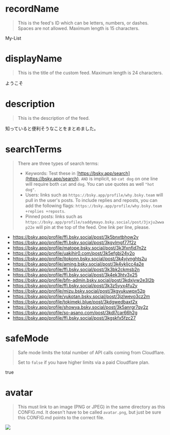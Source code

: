 
# recordName

> This is the feed's ID which can be letters, numbers, or dashes. Spaces are not allowed. Maximum length is 15 characters.

My-List

# displayName

> This is the title of the custom feed. Maximum length is 24 characters.

ようこそ

# description

> This is the description of the feed.

知っていると便利そうなことをまとめました。

# searchTerms

> There are three types of search terms:
>
> - Keywords: Test these in [https://bsky.app/search](https://bsky.app/search). `AND` is implicit, so `cat dog` on one line will require both `cat` and `dog`. You can use quotes as well `"hot dog"`.
> - Users: links such as `https://bsky.app/profile/why.bsky.team` will pull in the user's posts. To include replies and reposts, you can add the following flags: `https://bsky.app/profile/why.bsky.team +replies +reposts`.
> - Pinned posts: links such as `https://bsky.app/profile/saddymayo.bsky.social/post/3jxju2wwap22e` will pin at the top of the feed. One link per line, please.

- https://bsky.app/profile/ffi.bsky.social/post/3k5bnxtbhow2v
- https://bsky.app/profile/ffi.bsky.social/post/3kgvlmgf77f2z
- https://bsky.app/profile/matope.bsky.social/post/3k3fxnfjd7n2z
- https://bsky.app/profile/uakihir0.com/post/3k5efgbj24y2o
- https://bsky.app/profile/itokonn.bsky.social/post/3k4yjvnghts2u
- https://bsky.app/profile/aming.bsky.social/post/3k4ykljcc4a2e
- https://bsky.app/profile/ffi.bsky.social/post/3k3bk2ckmsb2n
- https://bsky.app/profile/ffi.bsky.social/post/3k4ek3htv3x25
- https://bsky.app/profile/bfn-admin.bsky.social/post/3kdxjvw2e3l2b
- https://bsky.app/profile/ffi.bsky.social/post/3k3z5yyx4fu2y
- https://bsky.app/profile/mizu.bsky.social/post/3kgvukuwpx52p
- https://bsky.app/profile/yukotan.bsky.social/post/3jzlwevo3cz2m
- https://bsky.app/profile/tokimeki.blue/post/3kdgwedbaxt2x
- https://bsky.app/profile/showya.bsky.social/post/3k5anrgr7qy2z
- https://bsky.app/profile/so-asano.com/post/3kdl7car66h2g
- https://bsky.app/profile/ffi.bsky.social/post/3kgskfx5fzc27
  
# safeMode

> Safe mode limits the total number of API calls coming from Cloudflare.
>
> Set to `false` if you have higher limits via a paid Cloudflare plan.

true

# avatar

> This must link to an image (PNG or JPEG) in the same directory as this CONFIG.md. It doesn't have to be called `avatar.png`, but just be sure this CONFIG.md points to the correct file.

![](avatar.png)
